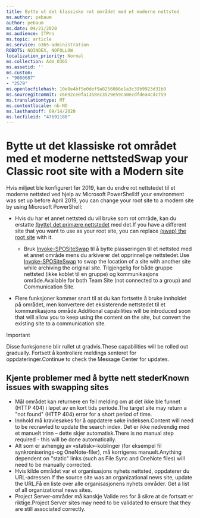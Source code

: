 ```yaml
---
title: Bytte ut det klassiske rot området med et moderne nettsted
ms.author: pebaum
author: pebaum
ms.date: 04/21/2020
ms.audience: ITPro
ms.topic: article
ms.service: o365-administration
ROBOTS: NOINDEX, NOFOLLOW
localization_priority: Normal
ms.collection: Adm_O365
ms.assetid: ''
ms.custom:
- "9000687"
- "2579"
ms.openlocfilehash: 10e8e4bf5e0def9a8256066e1a3c39b9923d31b0
ms.sourcegitcommit: c6692ce0fa1358ec3529e59ca0ecdfdea4cdc759
ms.translationtype: MT
ms.contentlocale: nb-NO
ms.lasthandoff: 09/14/2020
ms.locfileid: "47691188"
---
```

# <a name="swap-your-classic-root-site-with-a-modern-site"></a><span data-ttu-id="d4762-102">Bytte ut det klassiske rot området med et moderne nettsted</span><span class="sxs-lookup"><span data-stu-id="d4762-102">Swap your Classic root site with a Modern site</span></span>

<span data-ttu-id="d4762-103">Hvis miljøet ble konfigurert før 2019, kan du endre rot nettstedet til et moderne nettsted ved hjelp av Microsoft PowerShell:</span><span class="sxs-lookup"><span data-stu-id="d4762-103">If your environment was set up before April 2019, you can change your root site to a modern site by using Microsoft PowerShell:</span></span>

- <span data-ttu-id="d4762-104">Hvis du har et annet nettsted du vil bruke som rot område, kan du erstatte [(bytte) det primære nettstedet](https://docs.microsoft.com/sharepoint/modern-root-site) med det.</span><span class="sxs-lookup"><span data-stu-id="d4762-104">If you have a different site that you want to use as your root site, you can replace [(swap) the root site](https://docs.microsoft.com/sharepoint/modern-root-site) with it.</span></span> 
    - <span data-ttu-id="d4762-105">Bruk [Invoke-SPOSiteSwap](https://docs.microsoft.com/powershell/module/sharepoint-online/invoke-spositeswap?view=sharepoint-ps) til å bytte plasseringen til et nettsted med et annet område mens du arkiverer det opprinnelige nettstedet.</span><span class="sxs-lookup"><span data-stu-id="d4762-105">Use [Invoke-SPOSiteSwap](https://docs.microsoft.com/powershell/module/sharepoint-online/invoke-spositeswap?view=sharepoint-ps) to swap the location of a site with another site while archiving the original site.</span></span> <span data-ttu-id="d4762-106">Tilgjengelig for både gruppe nettsted (ikke koblet til en gruppe) og kommunikasjons område.</span><span class="sxs-lookup"><span data-stu-id="d4762-106">Available for both Team Site (not connected to a group) and Communication Site.</span></span> 

- <span data-ttu-id="d4762-107">Flere funksjoner kommer snart til at du kan fortsette å bruke innholdet på området, men konvertere det eksisterende nettstedet til et kommunikasjons område.</span><span class="sxs-lookup"><span data-stu-id="d4762-107">Additional capabilities will be introduced soon that will allow you to keep using the content on the site, but convert the existing site to a communication site.</span></span> 
>[!Important]
><span data-ttu-id="d4762-108">Disse funksjonene blir rullet ut gradvis.</span><span class="sxs-lookup"><span data-stu-id="d4762-108">These capabilities will be rolled out gradually.</span></span> <span data-ttu-id="d4762-109">Fortsett å kontrollere meldings senteret for oppdateringer.</span><span class="sxs-lookup"><span data-stu-id="d4762-109">Continue to check the Message Center for updates.</span></span> 

## <a name="known-issues-with-swapping-sites"></a><span data-ttu-id="d4762-110">Kjente problemer med å bytte nett steder</span><span class="sxs-lookup"><span data-stu-id="d4762-110">Known issues with swapping sites</span></span>

- <span data-ttu-id="d4762-111">Mål området kan returnere en feil melding om at det ikke ble funnet (HTTP 404) i løpet av en kort tids periode.</span><span class="sxs-lookup"><span data-stu-id="d4762-111">The target site may return a "not found" (HTTP 404) error for a short period of time.</span></span>
- <span data-ttu-id="d4762-112">Innhold må kravlesøkes for å oppdatere søke indeksen.</span><span class="sxs-lookup"><span data-stu-id="d4762-112">Content will need to be recrawled to update the search index.</span></span> <span data-ttu-id="d4762-113">Det er ikke nødvendig med et manuelt trinn – dette skjer automatisk.</span><span class="sxs-lookup"><span data-stu-id="d4762-113">There is no manual step required - this will be done automatically.</span></span>
- <span data-ttu-id="d4762-114">Alt som er avhengig av «statisk»-koblinger (for eksempel fil synkroniserings-og OneNote-filer), må korrigeres manuelt.</span><span class="sxs-lookup"><span data-stu-id="d4762-114">Anything dependent on "static" links (such as File Sync and OneNote files) will need to be manually corrected.</span></span>
- <span data-ttu-id="d4762-115">Hvis kilde området var et organisasjons nyhets nettsted, oppdaterer du URL-adressen.</span><span class="sxs-lookup"><span data-stu-id="d4762-115">If the source site was an organizational news site, update the URL.</span></span><span data-ttu-id="d4762-116">Få en liste over alle organisasjonens nyhets områder.</span><span class="sxs-lookup"><span data-stu-id="d4762-116"> Get a list of all organizational news sites.</span></span>
- <span data-ttu-id="d4762-117">Project Server-områder må kanskje Valide res for å sikre at de fortsatt er riktige.</span><span class="sxs-lookup"><span data-stu-id="d4762-117">Project Server sites may need to be validated to ensure that they are still associated correctly.</span></span>

